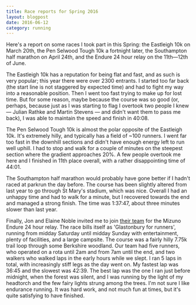 ```yaml
---
title: Race reports for Spring 2016
layout: blogpost
date: 2016-06-12
category: running
---
```


Here's a report on some races I took part in this Spring:
the Eastleigh 10k on March 20th, the Pen Selwood Tough 10k a fortnight later,
the Southampton half marathon on April 24th, and the Endure 24 hour relay on
the 11th&mdash;12th of June.

The Eastleigh 10k has a reputation for being flat and fast, and as such is very
popular; this year there were over 2300 entrants. I started too far back
(the start line is not staggered by expected time) and had to fight my
way into a reasonable position. Then I went too fast trying to make up for lost
time. But for some reason, maybe because the course was so good
(or, perhaps, because just as I was starting to flag I overtook two people I
knew &mdash; Julian Rathke and Martin Stevens &mdash; and didn't want them to pass me
back), I was able to maintain the speed and finish in 40:08.

The Pen Selwood Tough 10k is almost the polar opposite of the Eastleigh 10k.
It's extremely hilly, and typically has a field of ~100 runners. I went far too
fast in the downhill sections and didn't have enough energy left to run well
uphill. I had to stop and walk for a couple of minutes on the steepest section
where the gradient approaches 20%. A few people overtook me here and I finished
in 11th place overall, with a rather disappointing time of 44:01.

The Southampton half marathon would probably have gone better if I hadn't raced
at parkrun the day before. The course has been slightly altered from last year
to go through St Mary's stadium, which was nice. Overall I had an unhappy time
and had to walk for a minute, but I recovered towards the end and managed a
strong finish. The time was 1:37:47, about three minutes slower than last year.

Finally, Jon and Elaine Noble invited me to join
<a href="/assets/images/2016-06-12/before.jpg" data-lightbox="endure24"
data-title="Teams Super Awesome and Plow Right Off before the race">their team</a>
<a href="/assets/images/2016-06-12/after.jpg" data-lightbox="endure24"
data-title="Team Super Awesome after the race"></a> for the Mizuno
Endure 24 hour relay. The race bills itself as 'Glastonbury for runners',
running from midday Saturday until midday Sunday with entertainment, plenty of
facilities, and a large campsite. The course was a fairly hilly 7.75k trail
loop through some Berkshire woodland. Our team had five runners, who operated on
a rota until 2am and from 7am until the end, and two walkers who walked laps
in the early hours while we slept. I ran 5 laps in total, with increasingly
stiff legs as the day went on. My fastest lap was 36:45 and the slowest was
42:39. The best lap was the one I ran just before midnight, when the forest was
silent, and I was running by the light of my headtorch and the few fairy lights
strung among the trees. I'm not sure I like endurance running. It was hard
work, and not much fun at times, but it's quite satisfying to have finished.
